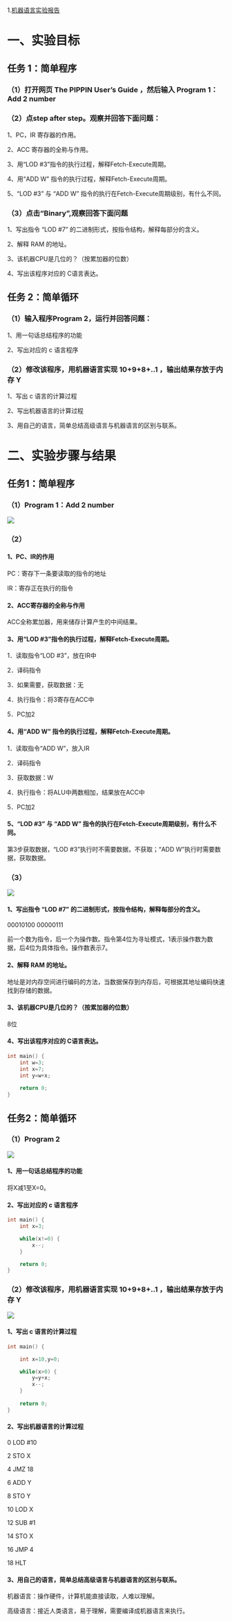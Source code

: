 1.[机器语言实验报告](lab07.pdf)

# 一、实验目标
## 任务 1：简单程序
### （1）打开网页 The PIPPIN User’s Guide ，然后输入 Program 1：Add 2 number
### （2）点step after step。观察并回答下面问题：
1、PC，IR 寄存器的作用。

2、ACC 寄存器的全称与作用。

3、用“LOD #3”指令的执行过程，解释Fetch-Execute周期。

4、用“ADD W” 指令的执行过程，解释Fetch-Execute周期。

5、“LOD #3” 与 “ADD W” 指令的执行在Fetch-Execute周期级别，有什么不同。
### （3）点击“Binary”,观察回答下面问题
1、写出指令 “LOD #7” 的二进制形式，按指令结构，解释每部分的含义。

2、解释 RAM 的地址。

3、该机器CPU是几位的？（按累加器的位数）

4、写出该程序对应的 C语言表达。
## 任务 2：简单循环
### （1）输入程序Program 2，运行并回答问题：
1、用一句话总结程序的功能

2、写出对应的 c 语言程序
### （2）修改该程序，用机器语言实现 10+9+8+..1 ，输出结果存放于内存 Y
1、写出 c 语言的计算过程

2、写出机器语言的计算过程

3、用自己的语言，简单总结高级语言与机器语言的区别与联系。
 
# 二、实验步骤与结果
## 任务1：简单程序
### （1）Program 1：Add 2 number
![](images/机器语言1.PNG) 
### （2）
#### 1、PC、IR的作用
PC：寄存下一条要读取的指令的地址

IR：寄存正在执行的指令
#### 2、ACC寄存器的全称与作用
ACC全称累加器，用来储存计算产生的中间结果。
#### 3、用“LOD #3”指令的执行过程，解释Fetch-Execute周期。
1．读取指令“LOD #3”，放在IR中

2．译码指令

3．如果需要，获取数据：无

4．执行指令：将3寄存在ACC中

5．PC加2  
#### 4、用“ADD W” 指令的执行过程，解释Fetch-Execute周期。
1．读取指令“ADD W”，放入IR

2．译码指令

3．获取数据：W

4．执行指令：将ALU中两数相加，结果放在ACC中

5．PC加2
#### 5、“LOD #3” 与 “ADD W” 指令的执行在Fetch-Execute周期级别，有什么不同。
第3步获取数据，“LOD #3”执行时不需要数据，不获取；“ADD W”执行时需要数据，获取数据。
### （3）
![](images/机器语言2.PNG) 
#### 1、写出指令 “LOD #7” 的二进制形式，按指令结构，解释每部分的含义。
00010100  00000111

前一个数为指令，后一个为操作数。指令第4位为寻址模式，1表示操作数为数据，后4位为具体指令。操作数表示7。
#### 2、解释 RAM 的地址。
地址是对内存空间进行编码的方法，当数据保存到内存后，可根据其地址编码快速找到存储的数据。
#### 3、该机器CPU是几位的？（按累加器的位数）
8位
#### 4、写出该程序对应的 C语言表达。
```c
int main() {
    int w=3;
    int x=7;
    int y=w+x; 
    
    return 0;
}
```
## 任务2：简单循环
### （1）Program 2
![](images/机器语言3.PNG) 
#### 1、用一句话总结程序的功能
将X减1至X=0。
#### 2、写出对应的 c 语言程序
```c
int main() {
    int x=3;

    while(x!=0) {
        x--;
    }

    return 0;
}
```
### （2）修改该程序，用机器语言实现 10+9+8+..1 ，输出结果存放于内存 Y
![](images/机器语言4.PNG) 
#### 1、写出 c 语言的计算过程
```c
int main() {

    int x=10,y=0;

    while(x>0) {
        y=y+x;
        x--;
    }
	
    return 0;
}
```
#### 2、写出机器语言的计算过程
0 LOD #10

2 STO X

4 JMZ 18

6 ADD Y

8 STO Y

10 LOD X

12 SUB #1

14 STO X

16 JMP 4

18 HLT
#### 3、用自己的语言，简单总结高级语言与机器语言的区别与联系。
机器语言：操作硬件，计算机能直接读取，人难以理解。

高级语言：接近人类语言，易于理解，需要编译成机器语言来执行。